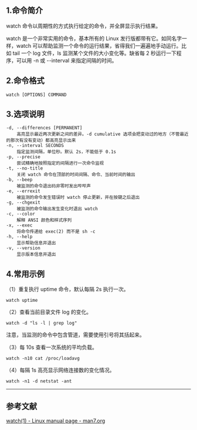 ## 1.命令简介
watch 命令以周期性的方式执行给定的命令，并全屏显示执行结果。

watch 是一个非常实用的命令，基本所有的 Linux 发行版都带有它。如同名字一样，watch 可以帮助监测一个命令的运行结果，省得我们一遍遍地手动运行。比如 tail 一个 log 文件，ls 监测某个文件的大小变化等。缺省每 2 秒运行一下程序，可以用 -n 或 --interval 来指定间隔的时间。

## 2.命令格式
```
watch [OPTIONS] COMMAND
```
## 3.选项说明
```
-d, --differences [PERMANENT]
	高亮显示最近两次更新之间的差异。-d cumulative 选项会把变动过的地方（不管最近的那次有没有变动）都高亮显示出来
-n, --interval SECONDS
	指定监测间隔，单位秒。默认 2s，不能低于 0.1s
-p, --precise
	尝试精确地按照指定的间隔进行一次命令监视
-t, --no-title
	关闭 watch 命令在顶部的时间间隔、命令、当前时间的输出
-b, --beep
	被监测的命令退出码非零时发出哔哔声
-e, --errexit
	被监测的命令发生错误时 watch 停止更新，并在按键之后退出
-g, --chgexit
	被监测的命令输出发生变化时退出 watch
-c, --color
	解释 ANSI 颜色和样式序列
-x, --exec
	将命令传递给 exec(2) 而不是 sh -c
-h, --help
	显示帮助信息并退出
-v, --version
	显示版本信息并退出
```
## 4.常用示例
（1）重复执行 uptime 命令，默认每隔 2s 执行一次。
```
watch uptime
```
（2）查看当前目录文件 log 的变化。
```
watch -d "ls -l | grep log"
```
注意，当监测的命令中包含管道，需要使用引号将其括起来。

（3）每 10s 查看一次系统的平均负载。
```
watch -n10 cat /proc/loadavg
```
（4）每隔 1s 高亮显示网络连接数的变化情况。
```
watch -n1 -d netstat -ant
```

---
## 参考文献
[watch(1) - Linux manual page - man7.org](http://www.man7.org/linux/man-pages/man1/watch.1.html)

<Vssue title="watch" />